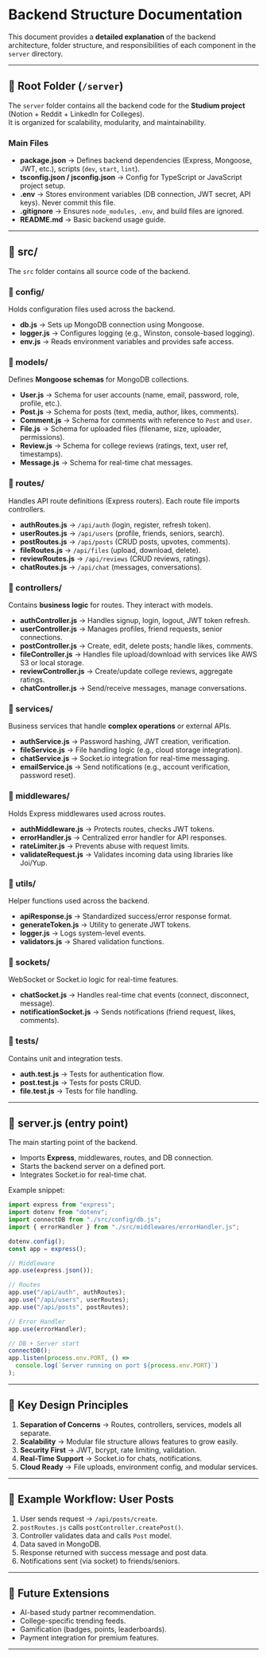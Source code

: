 # Backend Structure Documentation

This document provides a **detailed explanation** of the backend architecture, folder structure, and responsibilities of each component in the `server` directory.

---

## 📂 Root Folder (`/server`)

The `server` folder contains all the backend code for the **Studium project** (Notion + Reddit + LinkedIn for Colleges).  
It is organized for scalability, modularity, and maintainability.

### Main Files

- **package.json** → Defines backend dependencies (Express, Mongoose, JWT, etc.), scripts (`dev`, `start`, `lint`).
- **tsconfig.json / jsconfig.json** → Config for TypeScript or JavaScript project setup.
- **.env** → Stores environment variables (DB connection, JWT secret, API keys). Never commit this file.
- **.gitignore** → Ensures `node_modules`, `.env`, and build files are ignored.
- **README.md** → Basic backend usage guide.

---

## 📂 src/

The `src` folder contains all source code of the backend.

### 📂 config/

Holds configuration files used across the backend.

- **db.js** → Sets up MongoDB connection using Mongoose.
- **logger.js** → Configures logging (e.g., Winston, console-based logging).
- **env.js** → Reads environment variables and provides safe access.

### 📂 models/

Defines **Mongoose schemas** for MongoDB collections.

- **User.js** → Schema for user accounts (name, email, password, role, profile, etc.).
- **Post.js** → Schema for posts (text, media, author, likes, comments).
- **Comment.js** → Schema for comments with reference to `Post` and `User`.
- **File.js** → Schema for uploaded files (filename, size, uploader, permissions).
- **Review.js** → Schema for college reviews (ratings, text, user ref, timestamps).
- **Message.js** → Schema for real-time chat messages.

### 📂 routes/

Handles API route definitions (Express routers). Each route file imports controllers.

- **authRoutes.js** → `/api/auth` (login, register, refresh token).
- **userRoutes.js** → `/api/users` (profile, friends, seniors, search).
- **postRoutes.js** → `/api/posts` (CRUD posts, upvotes, comments).
- **fileRoutes.js** → `/api/files` (upload, download, delete).
- **reviewRoutes.js** → `/api/reviews` (CRUD reviews, ratings).
- **chatRoutes.js** → `/api/chat` (messages, conversations).

### 📂 controllers/

Contains **business logic** for routes. They interact with models.

- **authController.js** → Handles signup, login, logout, JWT token refresh.
- **userController.js** → Manages profiles, friend requests, senior connections.
- **postController.js** → Create, edit, delete posts; handle likes, comments.
- **fileController.js** → Handles file upload/download with services like AWS S3 or local storage.
- **reviewController.js** → Create/update college reviews, aggregate ratings.
- **chatController.js** → Send/receive messages, manage conversations.

### 📂 services/

Business services that handle **complex operations** or external APIs.

- **authService.js** → Password hashing, JWT creation, verification.
- **fileService.js** → File handling logic (e.g., cloud storage integration).
- **chatService.js** → Socket.io integration for real-time messaging.
- **emailService.js** → Send notifications (e.g., account verification, password reset).

### 📂 middlewares/

Holds Express middlewares used across routes.

- **authMiddleware.js** → Protects routes, checks JWT tokens.
- **errorHandler.js** → Centralized error handler for API responses.
- **rateLimiter.js** → Prevents abuse with request limits.
- **validateRequest.js** → Validates incoming data using libraries like Joi/Yup.

### 📂 utils/

Helper functions used across the backend.

- **apiResponse.js** → Standardized success/error response format.
- **generateToken.js** → Utility to generate JWT tokens.
- **logger.js** → Logs system-level events.
- **validators.js** → Shared validation functions.

### 📂 sockets/

WebSocket or Socket.io logic for real-time features.

- **chatSocket.js** → Handles real-time chat events (connect, disconnect, message).
- **notificationSocket.js** → Sends notifications (friend request, likes, comments).

### 📂 tests/

Contains unit and integration tests.

- **auth.test.js** → Tests for authentication flow.
- **post.test.js** → Tests for posts CRUD.
- **file.test.js** → Tests for file handling.

---

## 📂 server.js (entry point)

The main starting point of the backend.

- Imports **Express**, middlewares, routes, and DB connection.
- Starts the backend server on a defined port.
- Integrates Socket.io for real-time chat.

Example snippet:

```js
import express from "express";
import dotenv from "dotenv";
import connectDB from "./src/config/db.js";
import { errorHandler } from "./src/middlewares/errorHandler.js";

dotenv.config();
const app = express();

// Middleware
app.use(express.json());

// Routes
app.use("/api/auth", authRoutes);
app.use("/api/users", userRoutes);
app.use("/api/posts", postRoutes);

// Error Handler
app.use(errorHandler);

// DB + Server start
connectDB();
app.listen(process.env.PORT, () =>
  console.log(`Server running on port ${process.env.PORT}`)
);
```

---

## 🔑 Key Design Principles

1. **Separation of Concerns** → Routes, controllers, services, models all separate.
2. **Scalability** → Modular file structure allows features to grow easily.
3. **Security First** → JWT, bcrypt, rate limiting, validation.
4. **Real-Time Support** → Socket.io for chats, notifications.
5. **Cloud Ready** → File uploads, environment config, and modular services.

---

## 📌 Example Workflow: User Posts

1. User sends request → `/api/posts/create`.
2. `postRoutes.js` calls `postController.createPost()`.
3. Controller validates data and calls `Post` model.
4. Data saved in MongoDB.
5. Response returned with success message and post data.
6. Notifications sent (via socket) to friends/seniors.

---

## 🚀 Future Extensions

- AI-based study partner recommendation.
- College-specific trending feeds.
- Gamification (badges, points, leaderboards).
- Payment integration for premium features.

---
